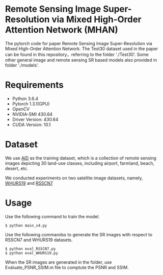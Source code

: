 # Remote Sensing Image Super-Resolution via Mixed High-Order Attention Network (MHAN)
The pytorch code for paper Remote Sensing Image Super-Resolution via Mixed High-Order Attention Network.
The Test30 dataset used in the paper can be found in this repository，referring to the folder './Test30'.
Some other general image and remote sensing SR based models also provided in folder './models'.

# Requirements

- Python 3.6.4
- Pytorch 1.3.1(GPU)
- OpenCV
- NVIDIA-SMI 430.64       
- Driver Version: 430.64       
- CUDA Version: 10.1  
# Dataset
We use [AID](https://arxiv.org/abs/1608.05167v1) as the training dataset, which is a
collection of remote sensing images depicting 30 land-use
classes, including airport, farmland, beach, desert, etc.

We conducted experiments on two satellite image datasets, 
namely, [WHURS19](http://www.escience.cn/people/yangwen/WHU-RS19.html) 
and [RSSCN7](https://hyper.ai/datasets/5440)

# Usage
Use the following command to train the model. 
```
$ python main_x4.py
```
Use the following commandss to generate the SR images with respect to RSSCN7 and WHURS19 datasets. 
```
$ python eval_RSSCN7.py
$ python eval_WHURS19.py
```
When the SR images are generated in the folder, use Evaluate_PSNR_SSIM.m file to comptute the PSNR and SSIM.

